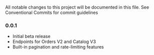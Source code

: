 All notable changes to this project will be documented in this file. See Conventional Commits for commit guidelines

### 0.0.1

- Initial beta release
- Endpoints for Orders V2 and Catalog V3
- Built-in pagination and rate-limiting features
